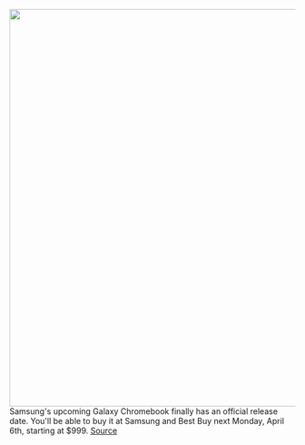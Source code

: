 <img src='https://cdn.vox-cdn.com/thumbor/D7Ovz_3fwChCeLlTtvvTHNRMnvA=/0x0:2040x1360/1200x800/filters:focal(857x517:1183x843)/cdn.vox-cdn.com/uploads/chorus_image/image/66572878/dbohn_ces2020__07.0.jpg' width='700px' /><br/>
Samsung's upcoming Galaxy Chromebook finally has an official release date. You'll be able to buy it at Samsung and Best Buy next Monday, April 6th, starting at $999.
<a href='https://www.theverge.com/2020/3/30/21197611/samsung-galaxy-chromebook-google-release-date-april'> Source <a/>